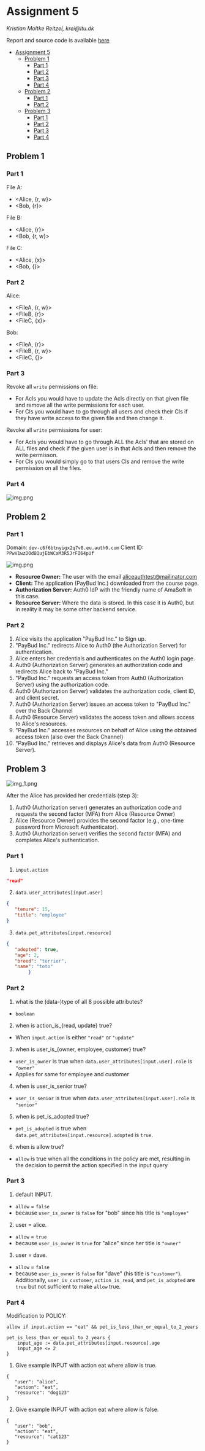 # Assignment 5
_Kristian Moltke Reitzel, krei@itu.dk_

Report and source code is available [here](https://github.com/kmoltke/AIS-Assignments/tree/main/a5)

<!-- TOC -->
* [Assignment 5](#assignment-5)
  * [Problem 1](#problem-1)
    * [Part 1](#part-1)
    * [Part 2](#part-2)
    * [Part 3](#part-3)
    * [Part 4](#part-4)
  * [Problem 2](#problem-2)
    * [Part 1](#part-1-1)
    * [Part 2](#part-2-1)
  * [Problem 3](#problem-3)
    * [Part 1](#part-1-2)
    * [Part 2](#part-2-2)
    * [Part 3](#part-3-1)
    * [Part 4](#part-4-1)
<!-- TOC -->

## Problem 1
### Part 1
File A:
- <Alice, {r, w}>
- <Bob, {r}>

File B:
- <Alice, {r}>
- <Bob, {r, w}>

File C:
- <Alice, {x}>
- <Bob, {}>

### Part 2
Alice:
- <FileA, {r, w}>
- <FileB, {r}>
- <FileC, {x}>

Bob:
- <FileA, {r}>
- <FileB, {r, w}>
- <FileC, {}>

### Part 3
Revoke all `write` permissions on file:
- For Acls you would have to update the Acls directly on that given file and remove all the write permissions for each user. 
- For Cls you would have to go through all users and check their Cls if they have write access to the given file and then change it.

Revoke all `write` permissions for user:
- For Acls you would have to go through ALL the Acls' that are stored on ALL files and check if the given user is in that Acls and then remove the write permisson.
- For Cls you would simply go to that users Cls and remove the write permission on all the files.

### Part 4

![img.png](screenshots/img.png)

## Problem 2
### Part 1
Domain: `dev-c6f6btnyigx2q7v8.eu.auth0.com`
Client ID: `PPwV1wzDOd8QujEbWCaM3R5JrFI64pUf`

![img.png](screenshots/img_1.png)

- **Resource Owner:** The user with the email aliceauthtest@mailinator.com
- **Client:** The application (PayBud Inc.) downloaded from the course page.
- **Authorization Server:** Auth0 IdP with the friendly name of AmaSoft in this case.
- **Resource Server:** Where the data is stored. In this case it is Auth0, but in reality it may be some other backend service.

### Part 2
1. Alice visits the application "PayBud Inc." to Sign up.
2. "PayBud Inc." redirects Alice to Auth0 (the Authorization Server) for authentication.
3. Alice enters her credentials and authenticates on the Auth0 login page.
4. Auth0 (Authorization Server) generates an authorization code and redirects Alice back to "PayBud Inc."
5. "PayBud Inc." requests an access token from Auth0 (Authorization Server) using the authorization code.
6. Auth0 (Authorization Server) validates the authorization code, client ID, and client secret.
7. Auth0 (Authorization Server) issues an access token to "PayBud Inc." over the Back Channel
8. Auth0 (Resource Server) validates the access token and allows access to Alice's resources.
9. "PayBud Inc." accesses resources on behalf of Alice using the obtained access token (also over the Back Channel)
10. "PayBud Inc." retrieves and displays Alice's data from Auth0 (Resource Server).

## Problem 3
![img_1.png](screenshots/img_2.png)

After the Alice has provided her credentials (step 3):
1. Auth0 (Authorization server) generates an authorization code and requests the second factor (MFA) from Alice (Resource Owner)
2. Alice (Resource Owner) provides the second factor (e.g., one-time password from Microsoft Authenticator).
3. Auth0 (Authorization server) verifies the second factor (MFA) and completes Alice's authentication.

### Part 1
1. `input.action`

```json
"read"
```
2. `data.user_attributes[input.user]`
````json
{
   "tenure": 15,
   "title": "employee"
}
````
3. `data.pet_attributes[input.resource]`
````json
{
   "adopted": true,
   "age": 2,
   "breed": "terrier",
   "name": "toto"
        }
````

### Part 2
1. what is the (data-)type of all 8 possible attributes?
- `boolean`
2. when is action_is_{read, update} true?
- When `input.action` is either `"read"` or `"update"`
3. when is user_is_{owner, employee, customer} true?
- `user_is_owner` is true when `data.user_attributes[input.user].role` is `"owner"` 
- Applies for same for employee and customer
4. when is user_is_senior true?
- `user_is_senior` is true when `data.user_attributes[input.user].role` is `"senior"`
5. when is pet_is_adopted true?
- `pet_is_adopted` is true when `data.pet_attributes[input.resource].adopted` is `true`.
6. when is allow true?
- `allow` is true when all the conditions in the policy are met, resulting in the decision to permit the action specified in the input query

### Part 3
1. default INPUT.
- `allow` = `false`
- because `user_is_owner` is `false` for "bob" since his title is `"employee"`
2. user = alice.
- `allow` = `true`
- because `user_is_owner` is `true` for "alice" since her title is `"owner"`
3. user = dave.
- `allow` = `false`
- because `user_is_owner` is `false` for "dave" (his title is `"customer"`). Additionally, `user_is_customer`, `action_is_read`, and `pet_is_adopted` are `true` but not sufficient to make `allow` true.

### Part 4
Modification to POLICY:
```rego
allow if input.action == "eat" && pet_is_less_than_or_equal_to_2_years

pet_is_less_than_or_equal_to_2_years {
    input_age := data.pet_attributes[input.resource].age
    input_age <= 2
}
```

1. Give example INPUT with action eat where allow is true.
````rego
{
   "user": "alice",
   "action": "eat",
   "resource": "dog123"
}
````

2. Give example INPUT with action eat where allow is false.
````rego
{
   "user": "bob",
   "action": "eat",
   "resource": "cat123"
}
````